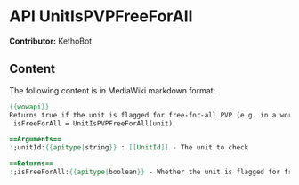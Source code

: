 # API UnitIsPVPFreeForAll

**Contributor:** KethoBot

## Content

The following content is in MediaWiki markdown format:

```mediawiki
{{wowapi}}
Returns true if the unit is flagged for free-for-all PVP (e.g. in a world arena).
 isFreeForAll = UnitIsPVPFreeForAll(unit)

==Arguments==
:;unitId:{{apitype|string}} : [[UnitId]] - The unit to check

==Returns==
:;isFreeForAll:{{apitype|boolean}} - Whether the unit is flagged for free-for-all PVP
```